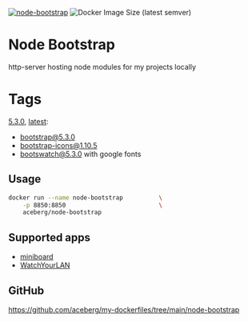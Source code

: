 [![node-bootstrap](https://github.com/aceberg/my-dockerfiles/actions/workflows/node-bootstrap.yml/badge.svg)](https://github.com/aceberg/my-dockerfiles/actions/workflows/node-bootstrap.yml)
![Docker Image Size (latest semver)](https://img.shields.io/docker/image-size/aceberg/node-bootstrap)

# Node Bootstrap

http-server hosting node modules for my projects locally

# Tags
[5.3.0](https://github.com/aceberg/my-dockerfiles/blob/main/node-bootstrap/Dockerfile-5.3.0), [latest](https://github.com/aceberg/my-dockerfiles/blob/main/node-bootstrap/Dockerfile-5.3.0):
- bootstrap@5.3.0
- bootstrap-icons@1.10.5
- bootswatch@5.3.0 with google fonts

## Usage

```sh
docker run --name node-bootstrap          \
    -p 8850:8850                          \
    aceberg/node-bootstrap
```

## Supported apps
- [miniboard](https://github.com/aceberg/miniboard)
- [WatchYourLAN](https://github.com/aceberg/WatchYourLAN)

## GitHub

https://github.com/aceberg/my-dockerfiles/tree/main/node-bootstrap
